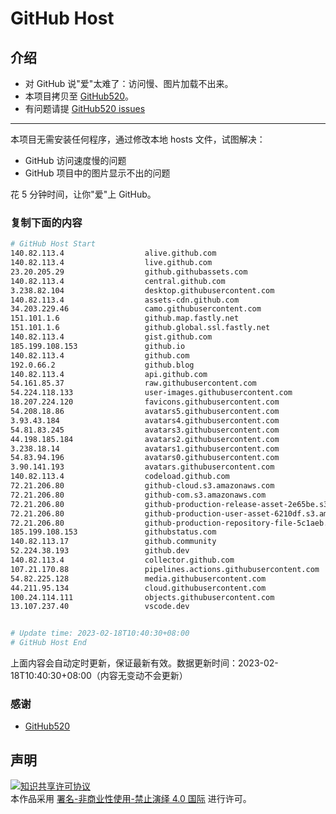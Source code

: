 # GitHub Host
## 介绍
- 对 GitHub 说"爱"太难了：访问慢、图片加载不出来。
- 本项目拷贝至 [GitHub520](https://github.com/521xueweihan/GitHub520)。
- 有问题请提 [GitHub520 issues](https://github.com/521xueweihan/GitHub520/issues/new)

---

本项目无需安装任何程序，通过修改本地 hosts 文件，试图解决：
- GitHub 访问速度慢的问题
- GitHub 项目中的图片显示不出的问题

花 5 分钟时间，让你"爱"上 GitHub。

### 复制下面的内容
```bash
# GitHub Host Start
140.82.113.4                  alive.github.com
140.82.113.4                  live.github.com
23.20.205.29                  github.githubassets.com
140.82.113.4                  central.github.com
3.238.82.104                  desktop.githubusercontent.com
140.82.113.4                  assets-cdn.github.com
34.203.229.46                 camo.githubusercontent.com
151.101.1.6                   github.map.fastly.net
151.101.1.6                   github.global.ssl.fastly.net
140.82.113.4                  gist.github.com
185.199.108.153               github.io
140.82.113.4                  github.com
192.0.66.2                    github.blog
140.82.113.4                  api.github.com
54.161.85.37                  raw.githubusercontent.com
54.224.118.133                user-images.githubusercontent.com
18.207.224.120                favicons.githubusercontent.com
54.208.18.86                  avatars5.githubusercontent.com
3.93.43.184                   avatars4.githubusercontent.com
54.81.83.245                  avatars3.githubusercontent.com
44.198.185.184                avatars2.githubusercontent.com
3.238.18.14                   avatars1.githubusercontent.com
54.83.94.196                  avatars0.githubusercontent.com
3.90.141.193                  avatars.githubusercontent.com
140.82.113.4                  codeload.github.com
72.21.206.80                  github-cloud.s3.amazonaws.com
72.21.206.80                  github-com.s3.amazonaws.com
72.21.206.80                  github-production-release-asset-2e65be.s3.amazonaws.com
72.21.206.80                  github-production-user-asset-6210df.s3.amazonaws.com
72.21.206.80                  github-production-repository-file-5c1aeb.s3.amazonaws.com
185.199.108.153               githubstatus.com
140.82.113.17                 github.community
52.224.38.193                 github.dev
140.82.113.4                  collector.github.com
107.21.170.88                 pipelines.actions.githubusercontent.com
54.82.225.128                 media.githubusercontent.com
44.211.95.134                 cloud.githubusercontent.com
100.24.114.111                objects.githubusercontent.com
13.107.237.40                 vscode.dev


# Update time: 2023-02-18T10:40:30+08:00
# GitHub Host End

```
上面内容会自动定时更新，保证最新有效。数据更新时间：2023-02-18T10:40:30+08:00（内容无变动不会更新）

### 感谢

- [GitHub520](https://github.com/521xueweihan/GitHub520)

## 声明
<a rel="license" href="https://creativecommons.org/licenses/by-nc-nd/4.0/deed.zh"><img alt="知识共享许可协议" style="border-width: 0" src="https://licensebuttons.net/l/by-nc-nd/4.0/88x31.png"></a><br>本作品采用 <a rel="license" href="https://creativecommons.org/licenses/by-nc-nd/4.0/deed.zh">署名-非商业性使用-禁止演绎 4.0 国际</a> 进行许可。